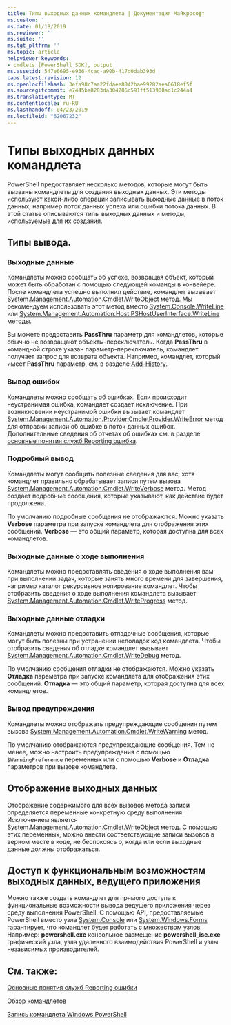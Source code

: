 ```yaml
---
title: Типы выходных данных командлета | Документация Майкрософт
ms.custom: ''
ms.date: 01/18/2019
ms.reviewer: ''
ms.suite: ''
ms.tgt_pltfrm: ''
ms.topic: article
helpviewer_keywords:
- cmdlets [PowerShell SDK], output
ms.assetid: 547e6695-e936-4cac-a90b-417d0dab393d
caps.latest.revision: 12
ms.openlocfilehash: 3efa98c7aa22fdaee8042bae99282aea0618ef5f
ms.sourcegitcommit: e7445ba8203da304286c591ff513900ad1c244a4
ms.translationtype: MT
ms.contentlocale: ru-RU
ms.lasthandoff: 04/23/2019
ms.locfileid: "62067232"
---
```

# <a name="types-of-cmdlet-output"></a>Типы выходных данных командлета

PowerShell предоставляет несколько методов, которые могут быть вызваны командлеты для создания выходных данных. Эти методы используют какой-либо операции записывать выходные данные в поток данных, например поток данных успеха или ошибки потока данных. В этой статье описываются типы выходных данных и методы, используемые для их создания.

## <a name="types-of-output"></a>Типы вывода.

### <a name="success-output"></a>Выходные данные

Командлеты можно сообщать об успехе, возвращая объект, который может быть обработан с помощью следующей команды в конвейере. После командлета успешно выполнил действие, командлет вызывает [System.Management.Automation.Cmdlet.WriteObject](/dotnet/api/System.Management.Automation.Cmdlet.WriteObject) метод. Мы рекомендуем использовать этот метод вместо [System.Console.WriteLine](/dotnet/api/System.Console.WriteLine) или [System.Management.Automation.Host.PSHostUserInterface.WriteLine](/dotnet/api/System.Management.Automation.Host.PSHostUserInterface.WriteLine) методы.

Вы можете предоставить **PassThru** параметр для командлетов, которые обычно не возвращают объекты-переключатель.
Когда **PassThru** в командной строке указан параметр-переключатель, командлет получает запрос для возврата объекта. Например, командлет, который имеет **PassThru** параметр, см. в разделе [Add-History](/powershell/module/Microsoft.PowerShell.Core/Add-History).

### <a name="error-output"></a>Вывод ошибок

Командлеты можно сообщать об ошибках. Если происходит неустранимая ошибка, командлет создает исключение. При возникновении неустранимой ошибки вызывает командлет [System.Management.Automation.Provider.CmdletProvider.WriteError](/dotnet/api/System.Management.Automation.Provider.CmdletProvider.WriteError) метод для отправки записи об ошибке в поток данных ошибок. Дополнительные сведения об отчетах об ошибках см. в разделе [основные понятия служб Reporting ошибка](./error-reporting-concepts.md).

### <a name="verbose-output"></a>Подробный вывод

Командлеты могут сообщить полезные сведения для вас, хотя командлет правильно обрабатывает записи путем вызова [System.Management.Automation.Cmdlet.WriteVerbose](/dotnet/api/System.Management.Automation.Cmdlet.WriteVerbose) метод. Метод создает подробные сообщения, которые указывают, как действие будет продолжена.

По умолчанию подробные сообщения не отображаются. Можно указать **Verbose** параметра при запуске командлета для отображения этих сообщений. **Verbose** — это общий параметр, которая доступна для всех командлетов.

### <a name="progress-output"></a>Выходные данные о ходе выполнения

Командлеты можно предоставлять сведения о ходе выполнения вам при выполнении задач, которые занять много времени для завершения, например каталог рекурсивное копирование командлет. Чтобы отобразить сведения о ходе выполнения командлета вызывает [System.Management.Automation.Cmdlet.WriteProgress](/dotnet/api/System.Management.Automation.Cmdlet.WriteProgress) метод.

### <a name="debug-output"></a>Выходные данные отладки

Командлеты можно предоставить отладочные сообщения, которые могут быть полезны при устранении неполадок код командлета. Чтобы отобразить сведения об отладке командлет вызывает [System.Management.Automation.Cmdlet.WriteDebug](/dotnet/api/System.Management.Automation.Cmdlet.WriteDebug) метод.

По умолчанию сообщения отладки не отображаются. Можно указать **Отладка** параметра при запуске командлета для отображения этих сообщений. **Отладка** — это общий параметр, которая доступна для всех командлетов.

### <a name="warning-output"></a>Вывод предупреждения

Командлеты можно отображать предупреждающие сообщения путем вызова [System.Management.Automation.Cmdlet.WriteWarning](/dotnet/api/System.Management.Automation.Cmdlet.WriteWarning) метод.

По умолчанию отображаются предупреждающие сообщения. Тем не менее, можно настроить предупреждения с помощью `$WarningPreference` переменных или с помощью **Verbose** и **Отладка** параметров при вызове командлета.

## <a name="displaying-output"></a>Отображение выходных данных

Отображение содержимого для всех вызовов метода записи определяется переменные конкретную среду выполнения. Исключением является [System.Management.Automation.Cmdlet.WriteObject](/dotnet/api/System.Management.Automation.Cmdlet.WriteObject) метод. С помощью этих переменных, можно внести соответствующие записи вызовов в верном месте в коде, не беспокоясь о, когда или если выходные данные должны отображаться.

## <a name="accessing-the-output-functionality-of-a-host-application"></a>Доступ к функциональным возможностям выходных данных, ведущего приложения

Можно также создать командлет для прямого доступа к функциональные возможности вывода ведущего приложения через среду выполнения PowerShell. С помощью API, предоставляемые PowerShell вместо узла [System.Console](/dotnet/api/System.Console) или [System.Windows.Forms](/dotnet/api/System.Windows.Forms) гарантирует, что командлет будет работать с множеством узлов. Например: **powershell.exe** консольное размещение **powershell_ise.exe** графический узла, узла удаленного взаимодействия PowerShell и узлы независимых производителей.

## <a name="see-also"></a>См. также:

[Основные понятия служб Reporting ошибки](./error-reporting-concepts.md)

[Обзор командлетов](./cmdlet-overview.md)

[Запись командлета Windows PowerShell](./writing-a-windows-powershell-cmdlet.md)